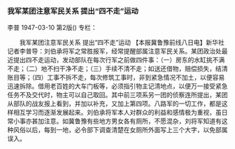 ### 我军某团注意军民关系  提出“四不走”运动
李普
1947-03-10
第2版()
专栏：

　　我军某团注意军民关系
    提出“四不走”运动
    【本报冀鲁豫前线八日电】新华社记者李普导：刘伯承将军之常胜报军，经常提醒部属注意军民关系。某团政治处最近提出四不走运动，发动部队在每次行军之前做四件事：（一）房东的水缸挑不满不走；（二）地不扫干净不走；（三）手续不清不走；如送还借物，赔偿损失，结清账目等；（四）工事不拆不走，每次修筑工事时，非到紧急情况不加土，以便容易迅速拆除。借用老百姓的大车门板等，必须指引物主记清地点，以便万一接受紧急任务不及交代时，物主可以自己取回。其中前三项系另一团的侦察连所提出，某团从部队的战友报上看到，并加以补充，又加上第四项。八路军的一切工作，都是这样相互学习而逐渐发展起来。刘伯承将军本人对群众的利益和感情极为重视，虽日常小事亦甚加注意。如冀鲁豫有些地方男女各有厕所，不愿混杂，刘将军知道有这种风俗以后，每到一地，必令部下调查清楚在女厕所外面写上三个大字，以免部属误入。
